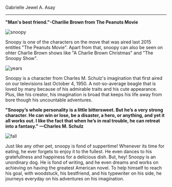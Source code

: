 
Gabrielle Jewel A. Asay
- - -
**"Man's best friend."-Charilie Brown from The Peanuts Movie**

 ![snoopy](https://www.pinterest.ph/pin/68961438046959423/.jpg)

Snoopy is one of the characters on the move that was aired last 2015 entitles "The Peanuts Movie". Apart from that, snoopy can also be seen on ohter Charlie Brown shows like "A Charlie Brown Christmas" and "The Snoopy Show".

![years](https://www.pinterest.ph/pin/322288917098159070/.jpg)

Snoopy is a character from Charles M. Schulz's imagination that first aired on our televisions last October 4, 1950. A not-so-average beagle that is loved by many because of his admirable traits and his cute appearance. Plus, like his creator, his imagination is broad that keeps his life away from bore though his uncountable adventures. 

**"Snoopy’s whole personality is a little bittersweet. But he’s a very strong character. He can win or lose, be a disaster, a hero, or anything, and yet it all works out. I like the fact that when he’s in real trouble, he can retreat into a fantasy." —Charles M. Schulz**

 ![fall](https://www.pinterest.ph/pin/44262008830808129/.jpg)

Just like any other pet, snoopy is fond of suppertime! Whenever its time for eating, he ever forgets to enjoy it to the fullest. He even dances to his gratefullness and happiness for a delicious dish. But, hey! Snoopy is an unordinary dog. He is fond of writing, and he even dreams and works on achieving on having the greatest American novel. To help himself to reach his goal, with woodstuck, his bestfriend, and his typewriter on his side, he journeys everyday on his adventures on his imagination.
